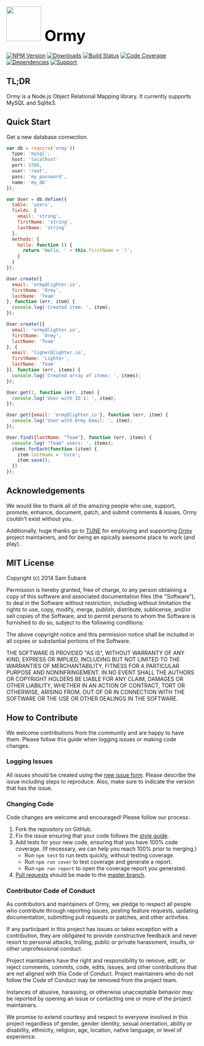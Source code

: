 # <a href="http://lighter.io/ormy" style="font-size:40px;text-decoration:none;color:#000"><img src="https://cdn.rawgit.com/lighterio/lighter.io/master/public/ormy.svg" style="width:90px;height:90px"> Ormy</a>
[![NPM Version](https://img.shields.io/npm/v/ormy.svg)](https://npmjs.org/package/ormy)
[![Downloads](https://img.shields.io/npm/dm/ormy.svg)](https://npmjs.org/package/ormy)
[![Build Status](https://img.shields.io/travis/lighterio/ormy.svg)](https://travis-ci.org/lighterio/ormy)
[![Code Coverage](https://img.shields.io/coveralls/lighterio/ormy/master.svg)](https://coveralls.io/r/lighterio/ormy)
[![Dependencies](https://img.shields.io/david/lighterio/ormy.svg)](https://david-dm.org/lighterio/ormy)
[![Support](https://img.shields.io/gratipay/Lighter.io.svg)](https://gratipay.com/Lighter.io/)


## TL;DR

Ormy is a Node.js Object Relational Mapping library. It currently supports
MySQL and Sqlite3.


## Quick Start

Get a new database connection.

```javascript
var db = require('ormy')(
  type: 'mysql',
  host: 'localhost'
  port: 3306,
  user: 'root',
  pass: 'my_password',
  name: 'my_db'
});

var User = db.define({
  table: 'users',
  fields: {
    email: 'string',
    firstName: 'string',
    lastName: 'string'
  },
  methods: {
    hello: function () {
      return 'Hello, ' + this.firstName + '!';
    }
  }
});

User.create({
  email: 'ormy@lighter.io',
  firstName: 'Ormy',
  lastName: 'Team'
}, function (err, item) {
  console.log('Created item: ', item);
});

User.create([{
  email: 'ormy@lighter.io',
  firstName: 'Ormy',
  lastName: 'Team'
}, {
  email: 'ligher@lighter.io',
  firstName: 'Lighter',
  lastName: 'Team'
}], function (err, items) {
  console.log('Created array of items: ', items);
});

User.get(1, function (err, item) {
  console.log('User with ID 1: ', item);
});

User.get({email: 'ormy@lighter.io'}, function (err, item) {
  console.log('User with Ormy Email: ', item);
});

User.find({lastName: "Team"}, function (err, items) {
  console.log('"Team" users: ', items);
  items.forEach(function (item) {
    item.lastName = 'Core';
    item.save();
  })
});
```


## Acknowledgements

We would like to thank all of the amazing people who use, support,
promote, enhance, document, patch, and submit comments & issues.
Ormy couldn't exist without you.

Additionally, huge thanks go to [TUNE](http://www.tune.com) for employing
and supporting [Ormy](http://lighter.io/ormy) project maintainers,
and for being an epically awesome place to work (and play).


## MIT License

Copyright (c) 2014 Sam Eubank

Permission is hereby granted, free of charge, to any person obtaining a copy
of this software and associated documentation files (the "Software"), to deal
in the Software without restriction, including without limitation the rights
to use, copy, modify, merge, publish, distribute, sublicense, and/or sell
copies of the Software, and to permit persons to whom the Software is
furnished to do so, subject to the following conditions:

The above copyright notice and this permission notice shall be included in all
copies or substantial portions of the Software.

THE SOFTWARE IS PROVIDED "AS IS", WITHOUT WARRANTY OF ANY KIND, EXPRESS OR
IMPLIED, INCLUDING BUT NOT LIMITED TO THE WARRANTIES OF MERCHANTABILITY,
FITNESS FOR A PARTICULAR PURPOSE AND NONINFRINGEMENT. IN NO EVENT SHALL THE
AUTHORS OR COPYRIGHT HOLDERS BE LIABLE FOR ANY CLAIM, DAMAGES OR OTHER
LIABILITY, WHETHER IN AN ACTION OF CONTRACT, TORT OR OTHERWISE, ARISING FROM,
OUT OF OR IN CONNECTION WITH THE SOFTWARE OR THE USE OR OTHER DEALINGS IN THE
SOFTWARE.


## How to Contribute

We welcome contributions from the community and are happy to have them.
Please follow this guide when logging issues or making code changes.

### Logging Issues

All issues should be created using the
[new issue form](https://github.com/lighterio/ormy/issues/new).
Please describe the issue including steps to reproduce. Also, make sure
to indicate the version that has the issue.

### Changing Code

Code changes are welcome and encouraged! Please follow our process:

1. Fork the repository on GitHub.
2. Fix the issue ensuring that your code follows the
   [style guide](http://lighter.io/style-guide).
3. Add tests for your new code, ensuring that you have 100% code coverage.
   (If necessary, we can help you reach 100% prior to merging.)
   * Run `npm test` to run tests quickly, without testing coverage.
   * Run `npm run cover` to test coverage and generate a report.
   * Run `npm run report` to open the coverage report you generated.
4. [Pull requests](http://help.github.com/send-pull-requests/) should be made
   to the [master branch](https://github.com/lighterio/ormy/tree/master).

### Contributor Code of Conduct

As contributors and maintainers of Ormy, we pledge to respect all
people who contribute through reporting issues, posting feature requests,
updating documentation, submitting pull requests or patches, and other
activities.

If any participant in this project has issues or takes exception with a
contribution, they are obligated to provide constructive feedback and never
resort to personal attacks, trolling, public or private harassment, insults, or
other unprofessional conduct.

Project maintainers have the right and responsibility to remove, edit, or
reject comments, commits, code, edits, issues, and other contributions
that are not aligned with this Code of Conduct. Project maintainers who do
not follow the Code of Conduct may be removed from the project team.

Instances of abusive, harassing, or otherwise unacceptable behavior may be
reported by opening an issue or contacting one or more of the project
maintainers.

We promise to extend courtesy and respect to everyone involved in this project
regardless of gender, gender identity, sexual orientation, ability or
disability, ethnicity, religion, age, location, native language, or level of
experience.
